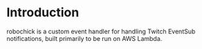# Introduction

robochick is a custom event handler for handling Twitch EventSub notifications, built primarily to be run on AWS Lambda.

